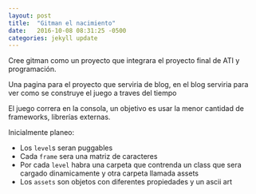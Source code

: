 ```yaml
---
layout: post
title:  "Gitman el nacimiento"
date:   2016-10-08 08:31:25 -0500
categories: jekyll update
---
```

Cree gitman como un proyecto que integrara el proyecto final de ATI y programación. 

Una pagina para el proyecto que serviria de blog, en el blog serviria para ver como se construye el juego a traves del tiempo

El juego correra en la consola, un objetivo es usar la menor cantidad de frameworks, librerías externas.
 
Inicialmente planeo: 

* Los `level`s seran puggables
* Cada `frame` sera una matriz de caracteres
* Por cada `level` habra una carpeta que contrenda un class que sera cargado dinamicamente y otra carpeta llamada assets
* Los `assets` son objetos con diferentes propiedades y un ascii art
